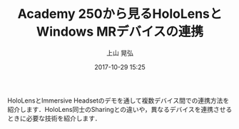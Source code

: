 ﻿---
title: Academy 250から見るHoloLensとWindows MRデバイスの連携
description: "Academy 250から見るHoloLensとWindows MRデバイスの連携"
date: 2017-10-29 15:25
sessionlevel: 50
author: 上山 晃弘
category: sessions
---
HoloLensとImmersive Headsetのデモを通して複数デバイス間での連携方法を紹介します．HoloLens同士のSharingとの違いや，異なるデバイスを連携させるときに必要な技術を紹介します．
